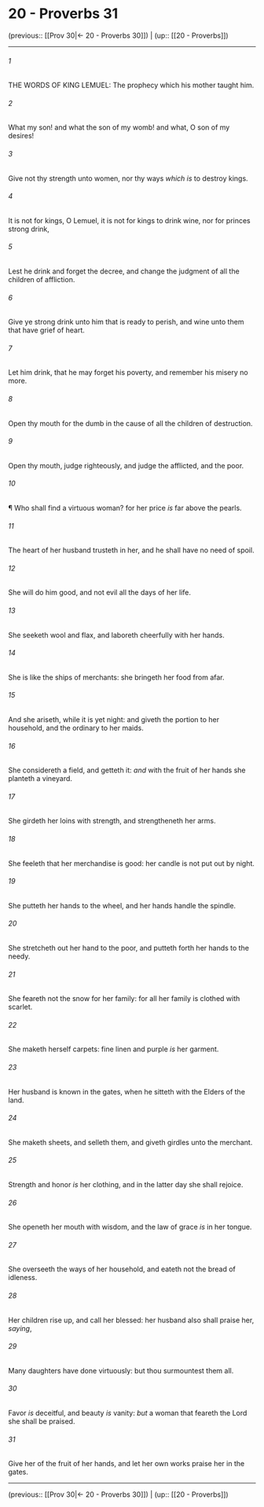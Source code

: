# 20 - Proverbs 31

(previous:: [[Prov 30|← 20 - Proverbs 30]]) | (up:: [[20 - Proverbs]])

***


###### 1 
THE WORDS OF KING LEMUEL: The prophecy which his mother taught him. 

###### 2 
What my son! and what the son of my womb! and what, O son of my desires! 

###### 3 
Give not thy strength unto women, nor thy ways _which is_ to destroy kings. 

###### 4 
It is not for kings, O Lemuel, it is not for kings to drink wine, nor for princes strong drink, 

###### 5 
Lest he drink and forget the decree, and change the judgment of all the children of affliction. 

###### 6 
Give ye strong drink unto him that is ready to perish, and wine unto them that have grief of heart. 

###### 7 
Let him drink, that he may forget his poverty, and remember his misery no more. 

###### 8 
Open thy mouth for the dumb in the cause of all the children of destruction. 

###### 9 
Open thy mouth, judge righteously, and judge the afflicted, and the poor. 

###### 10 
¶ Who shall find a virtuous woman? for her price _is_ far above the pearls. 

###### 11 
The heart of her husband trusteth in her, and he shall have no need of spoil. 

###### 12 
She will do him good, and not evil all the days of her life. 

###### 13 
She seeketh wool and flax, and laboreth cheerfully with her hands. 

###### 14 
She is like the ships of merchants: she bringeth her food from afar. 

###### 15 
And she ariseth, while it is yet night: and giveth the portion to her household, and the ordinary to her maids. 

###### 16 
She considereth a field, and getteth it: _and_ with the fruit of her hands she planteth a vineyard. 

###### 17 
She girdeth her loins with strength, and strengtheneth her arms. 

###### 18 
She feeleth that her merchandise is good: her candle is not put out by night. 

###### 19 
She putteth her hands to the wheel, and her hands handle the spindle. 

###### 20 
She stretcheth out her hand to the poor, and putteth forth her hands to the needy. 

###### 21 
She feareth not the snow for her family: for all her family is clothed with scarlet. 

###### 22 
She maketh herself carpets: fine linen and purple _is_ her garment. 

###### 23 
Her husband is known in the gates, when he sitteth with the Elders of the land. 

###### 24 
She maketh sheets, and selleth them, and giveth girdles unto the merchant. 

###### 25 
Strength and honor _is_ her clothing, and in the latter day she shall rejoice. 

###### 26 
She openeth her mouth with wisdom, and the law of grace _is_ in her tongue. 

###### 27 
She overseeth the ways of her household, and eateth not the bread of idleness. 

###### 28 
Her children rise up, and call her blessed: her husband also shall praise her, _saying_, 

###### 29 
Many daughters have done virtuously: but thou surmountest them all. 

###### 30 
Favor _is_ deceitful, and beauty _is_ vanity: _but_ a woman that feareth the Lord she shall be praised. 

###### 31 
Give her of the fruit of her hands, and let her own works praise her in the gates.

***

(previous:: [[Prov 30|← 20 - Proverbs 30]]) | (up:: [[20 - Proverbs]])

